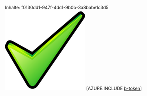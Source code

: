 Inhalte: f0130dd1-947f-4dc1-9b0b-3a8babe1c3d5![Bild](633d0a3f-60a8-4b48-b16f-477e4abdfa7b.png)
[AZURE.INCLUDE [b-token](d37b4023-0392-46bc-9289-05e538564cae.md)]
